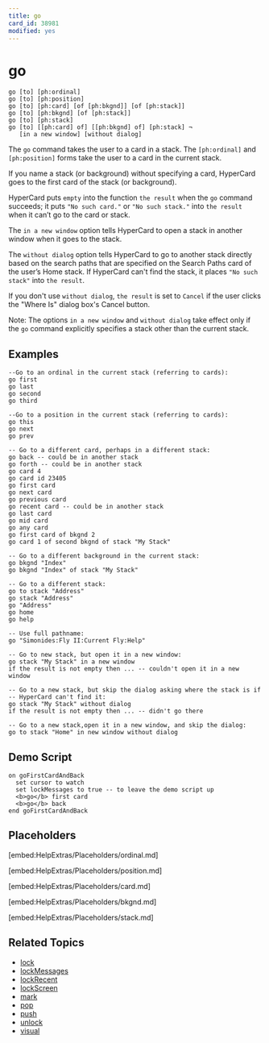 ```yaml
---
title: go
card_id: 38981
modified: yes
---
```


# go

```
go [to] [ph:ordinal]
go [to] [ph:position]
go [to] [ph:card] [of [ph:bkgnd]] [of [ph:stack]]
go [to] [ph:bkgnd] [of [ph:stack]]
go [to] [ph:stack]
go [to] [[ph:card] of] [[ph:bkgnd] of] [ph:stack] ¬
   [in a new window] [without dialog]
```


The `go` command takes the user to a card in a stack. The `[ph:ordinal]` and `[ph:position]` forms take the user to a card in the current stack.

If you name a stack (or background) without specifying a card, HyperCard goes to the first card of the stack (or background).

HyperCard puts `empty` into the function `the result` when the `go` command succeeds; it puts `"No such card."` or `"No such stack."` into `the result` when it can’t go to the card or stack.

The `in a new window` option tells HyperCard to open a stack in another window when it goes to the stack.

The `without dialog` option tells HyperCard to go to another stack directly based on the search paths that are specified on the Search Paths card of the user’s Home stack. If HyperCard can't find the stack, it places `"No such stack"` into `the result`.

If you don't use `without dialog`, `the result` is set to `Cancel` if the user clicks the "Where Is" dialog box's Cancel button.

Note: The options `in a new window` and `without dialog` take effect only if the `go` command explicitly specifies a stack other than the current stack.

## Examples

```
--Go to an ordinal in the current stack (referring to cards):
go first
go last
go second
go third

--Go to a position in the current stack (referring to cards):
go this
go next
go prev

-- Go to a different card, perhaps in a different stack:
go back -- could be in another stack
go forth -- could be in another stack
go card 4
go card id 23405
go first card
go next card
go previous card
go recent card -- could be in another stack
go last card
go mid card
go any card
go first card of bkgnd 2
go card 1 of second bkgnd of stack "My Stack"

-- Go to a different background in the current stack:
go bkgnd "Index"
go bkgnd "Index" of stack "My Stack"

-- Go to a different stack:
go to stack "Address"
go stack "Address"
go "Address"
go home  
go help

-- Use full pathname:
go "Simonides:Fly II:Current Fly:Help"

-- Go to new stack, but open it in a new window:
go stack "My Stack" in a new window
if the result is not empty then ... -- couldn't open it in a new window

-- Go to a new stack, but skip the dialog asking where the stack is if -- HyperCard can't find it:
go stack "My Stack" without dialog
if the result is not empty then ... -- didn't go there

-- Go to a new stack,open it in a new window, and skip the dialog:
go to stack "Home" in new window without dialog
```

## Demo Script

```
on goFirstCardAndBack
  set cursor to watch
  set lockMessages to true -- to leave the demo script up
  <b>go</b> first card
  <b>go</b> back
end goFirstCardAndBack
```

## Placeholders

[embed:HelpExtras/Placeholders/ordinal.md]

[embed:HelpExtras/Placeholders/position.md]

[embed:HelpExtras/Placeholders/card.md]

[embed:HelpExtras/Placeholders/bkgnd.md]

[embed:HelpExtras/Placeholders/stack.md]

## Related Topics

* [lock](/HyperTalkReference/commands/lock)
* [lockMessages](/HyperTalkReference/properties/lockMessages)
* [lockRecent](/HyperTalkReference/properties/lockRecent)
* [lockScreen](/HyperTalkReference/properties/lockScreen)
* [mark](/HyperTalkReference/commands/mark)
* [pop](/HyperTalkReference/commands/pop)
* [push](/HyperTalkReference/commands/push)
* [unlock](/HyperTalkReference/commands/unlock)
* [visual](/HyperTalkReference/commands/visual)
